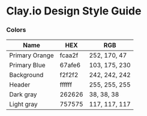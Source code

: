 # Clay.io Design Style Guide

### Colors
Name           | HEX    | RGB
---------------|--------|--------------
Primary Orange | fcaa2f | 252, 170, 47
Primary Blue   | 67afe6 | 103, 175, 230
Background     | f2f2f2 | 242, 242, 242
Header         | ffffff | 255, 255, 255
Dark gray      | 262626 | 38, 38, 38
Light gray     | 757575 | 117, 117, 117
